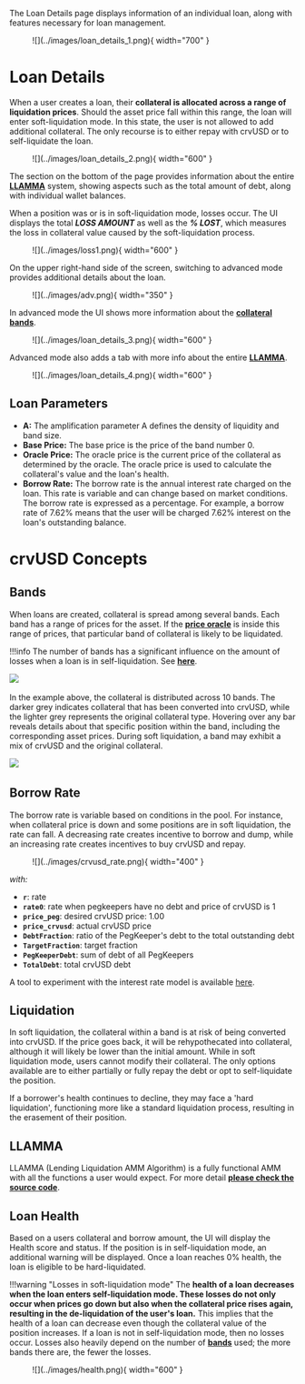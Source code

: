 The Loan Details page displays information of an individual loan, along with features necessary for loan management.

<figure markdown>
  ![](../images/loan_details_1.png){ width="700" }
  <figcaption></figcaption>
</figure>


# **Loan Details**

When a user creates a loan, their **collateral is allocated across a range of liquidation prices**. Should the asset price fall within this range, the loan will enter soft-liquidation mode. In this state, the user is not allowed to add additional collateral. The only recourse is to either repay with crvUSD or to self-liquidate the loan.

<figure markdown>
  ![](../images/loan_details_2.png){ width="600" }
  <figcaption></figcaption>
</figure>

The section on the bottom of the page provides information about the entire [**LLAMMA**](#llamma) system, showing aspects such as the total amount of debt, along with individual wallet balances.


When a position was or is in soft-liquidation mode, losses occur. The UI displays the total ***LOSS AMOUNT*** as well as the ***% LOST***, which measures the loss in collateral value caused by the soft-liquidation process.

<figure markdown>
  ![](../images/loss1.png){ width="600" }
  <figcaption></figcaption>
</figure>


On the upper right-hand side of the screen, switching to advanced mode provides additional details about the loan.

<figure markdown>
  ![](../images/adv.png){ width="350" }
  <figcaption></figcaption>
</figure>

In advanced mode the UI shows more information about the [**collateral bands**](#bands).

<figure markdown>
  ![](../images/loan_details_3.png){ width="600" }
  <figcaption></figcaption>
</figure>

Advanced mode also adds a tab with more info about the entire [**LLAMMA**](#llamma).

<figure markdown>
  ![](../images/loan_details_4.png){ width="600" }
  <figcaption></figcaption>
</figure>

## **Loan Parameters**

- **A:** The amplification parameter A defines the density of liquidity and band size.
- **Base Price:** The base price is the price of the band number 0.
- **Oracle Price:** The oracle price is the current price of the collateral as determined by the oracle. The oracle price is used to calculate the collateral's value and the loan's health.
- **Borrow Rate:** The borrow rate is the annual interest rate charged on the loan. This rate is variable and can change based on market conditions. The borrow rate is expressed as a percentage. For example, a borrow rate of 7.62% means that the user will be charged 7.62% interest on the loan's outstanding balance.


# **crvUSD Concepts**

## **Bands**

When loans are created, collateral is spread among several bands. Each band has a range of prices for the asset. If the [**price oracle**](../factory-pools/understanding-oracles.md) is inside this range of prices, that particular band of collateral is likely to be liquidated.

!!!info 
    The number of bands has a significant influence on the amount of losses when a loan is in self-liquidation. See [**here**](#loan-health).

![](https://2254922201-files.gitbook.io/~/files/v0/b/gitbook-x-prod.appspot.com/o/spaces%2F-MFA0rQI3SzfbVFgp3Ic%2Fuploads%2FyMhYzWHxwO8F9TobC61D%2Fimage.png?alt=media&token=1da21e96-9df2-4f47-b6c3-34d9d3cbefd4)

In the example above, the collateral is distributed across 10 bands. The darker grey indicates collateral that has been converted into crvUSD, while the lighter grey represents the original collateral type. Hovering over any bar reveals details about that specific position within the band, including the corresponding asset prices. During soft liquidation, a band may exhibit a mix of crvUSD and the original collateral.

![](https://2254922201-files.gitbook.io/~/files/v0/b/gitbook-x-prod.appspot.com/o/spaces%2F-MFA0rQI3SzfbVFgp3Ic%2Fuploads%2FZgFJQJm7ol1KmgK1BXXJ%2Fimage.png?alt=media&token=c05ef1d9-8918-4cf2-b041-a38716d9660d)

## **Borrow Rate**

The borrow rate is variable based on conditions in the pool. For instance, when collateral price is down and some positions are in soft liquidation, the rate can fall. A decreasing rate creates incentive to borrow and dump, while an increasing rate creates incentives to buy crvUSD and repay.

<figure markdown>
  ![](../images/crvusd_rate.png){ width="400" }
  <figcaption></figcaption>
</figure>

*with:*

- **`r`**:	rate
- **`rate0`**:	rate when pegkeepers have no debt and price of crvUSD is 1
- **`price_peg`**:	desired crvUSD price: 1.00
- **`price_crvusd`**:	actual crvUSD price
- **`DebtFraction`**:	ratio of the PegKeeper's debt to the total outstanding debt
- **`TargetFraction`**:	target fraction
- **`PegKeeperDebt`**:	sum of debt of all PegKeepers
- **`TotalDebt`**:	total crvUSD debt

A tool to experiment with the interest rate model is available [here](https://crvusd-rate.0xreviews.xyz/).


## **Liquidation**

In soft liquidation, the collateral within a band is at risk of being converted into crvUSD. If the price goes back, it will be rehypothecated into collateral, although it will likely be lower than the initial amount.  While in soft liquidation mode, users cannot modify their collateral. The only options available are to either partially or fully repay the debt or opt to self-liquidate the position.

If a borrower's health continues to decline, they may face a 'hard liquidation', functioning more like a standard liquidation process, resulting in the erasement of their position.

## **LLAMMA**

LLAMMA (Lending Liquidation AMM Algorithm) is a fully functional AMM with all the functions a user would expect. For more detail [**please check the source code**](https://github.com/curvefi/curve-stablecoin/blob/master/contracts/AMM.vy).

## **Loan Health**

Based on a users collateral and borrow amount, the UI will display the Health score and status. If the position is in self-liquidation mode, an additional warning will be displayed. Once a loan reaches 0% health, the loan is eligible to be hard-liquidated.

!!!warning "Losses in soft-liquidation mode"
    The **health of a loan decreases when the loan enters self-liquidation mode. These losses do not only occur when prices go down but also when the collateral price rises again, resulting in the de-liquidation of the user's loan.** This implies that the health of a loan can decrease even though the collateral value of the position increases. If a loan is not in self-liquidation mode, then no losses occur. Losses also heavily depend on the number of [**bands**](#bands) used; the more bands there are, the fewer the losses.

<figure markdown>
  ![](../images/health.png){ width="600" }
  <figcaption></figcaption>
</figure>
